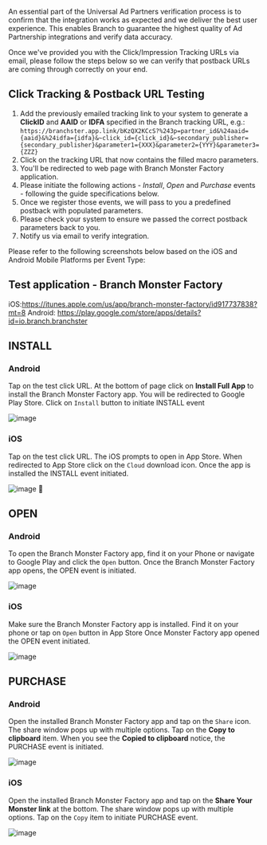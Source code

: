 An essential part of the Universal Ad Partners verification process is to confirm that the integration works as expected and we deliver the best user experience. This enables Branch to guarantee the highest quality of Ad Partnership integrations and verify data accuracy.

Once we've provided you with the Click/Impression Tracking URLs via email, please follow the steps below so we can verify that postback URLs are coming through correctly on your end.

## Click Tracking & Postback URL Testing

1. Add the previously emailed tracking link to your system to generate a <notranslate>**ClickID**</notranslate> and <notranslate>**AAID**</notranslate> or <notranslate>**IDFA**</notranslate> specified in the Branch tracking URL, e.g.: `https://branchster.app.link/bKzQX2KCcS?%243p=partner_id&%24aaid={aaid}&%24idfa={idfa}&~click_id={click_id}&~secondary_publisher={secondary_publisher}&parameter1={XXX}&parameter2={YYY}&parameter3={ZZZ}`
2. Click on the tracking URL that now contains the filled macro parameters.
3. You'll be redirected to web page with Branch Monster Factory application.
4. Please initiate the following actions - *Install*, *Open* and *Purchase* events - following the guide specifications below.
5. Once we register those events, we will pass to you a predefined postback with populated parameters.
6. Please check your system to ensure we passed the correct postback parameters back to you.
7. Notify us via email to verify integration.

Please refer to the following screenshots below based on the iOS and Android Mobile Platforms per Event Type:

## Test application - Branch Monster Factory

iOS:https://itunes.apple.com/us/app/branch-monster-factory/id917737838?mt=8
Android: https://play.google.com/store/apps/details?id=io.branch.branchster


## INSTALL

### Android
Tap on the test click URL.
At the bottom of page click on <notranslate>**Install Full App**</notranslate> to install the Branch Monster Factory app.
You will be redirected to Google Play Store. Click on `Install` button to initiate INSTALL event

![image](/_assets/img/pages/deep-linked-ads/partner-resources/test-install-android.png)

### iOS
Tap on the test click URL. The iOS prompts to open in App Store.
When redirected to App Store click on the `Cloud` download icon. Once the app is installed the INSTALL event  initiated.

![image](/_assets/img/pages/deep-linked-ads/partner-resources/test-install-ios.png)

## OPEN

### Android
To open the Branch Monster Factory app, find it on your Phone or navigate to Google Play and click the `Open` button. Once the Branch Monster Factory app opens, the OPEN event is initiated.

![image](/_assets/img/pages/deep-linked-ads/partner-resources/test-open-android.png)

### iOS
Make sure the Branch Monster Factory app is installed. Find it on your phone or tap on `Open` button in App Store
Once Monster Factory app opened the OPEN event initiated.

![image](/_assets/img/pages/deep-linked-ads/partner-resources/test-open-ios.png)


## PURCHASE

### Android
Open the installed Branch Monster Factory app and tap on the `Share` icon. The share window pops up with multiple options. Tap on the <notranslate>**Copy to clipboard**</notranslate> item. When you see the <notranslate>**Copied to clipboard**</notranslate> notice, the PURCHASE event is initiated.

![image](/_assets/img/pages/deep-linked-ads/partner-resources/test-purchase-android.png)

### iOS
Open the installed Branch Monster Factory app and tap on the <notranslate>**Share Your Monster link**</notranslate> at the bottom. The share window pops up with multiple options. Tap on the `Copy` item to initiate PURCHASE event.

![image](/_assets/img/pages/deep-linked-ads/partner-resources/test-purchase-ios.png)
